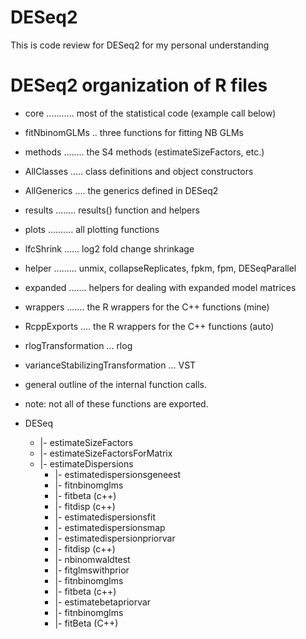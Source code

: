 # DESeq2
This is code review for DESeq2 for my personal understanding


# DESeq2 organization of R files

* core ........... most of the statistical code (example call below)
* fitNbinomGLMs .. three functions for fitting NB GLMs
* methods ........ the S4 methods (estimateSizeFactors, etc.)
* AllClasses ..... class definitions and object constructors
* AllGenerics .... the generics defined in DESeq2
* results ........ results() function and helpers
* plots .......... all plotting functions
* lfcShrink ...... log2 fold change shrinkage
* helper ......... unmix, collapseReplicates, fpkm, fpm, DESeqParallel
* expanded ....... helpers for dealing with expanded model matrices
* wrappers ....... the R wrappers for the C++ functions (mine)
* RcppExports .... the R wrappers for the C++ functions (auto)

* rlogTransformation ... rlog
* varianceStabilizingTransformation ... VST

* general outline of the internal function calls.
* note: not all of these functions are exported.

* DESeq
  * |- estimateSizeFactors
  * |- estimateSizeFactorsForMatrix
  * |- estimateDispersions
    * |- estimatedispersionsgeneest
    * |- fitnbinomglms
    * |- fitbeta (c++)
    * |- fitdisp (c++)
    * |- estimatedispersionsfit
	* |- estimatedispersionsmap
	* |- estimatedispersionpriorvar
	* |- fitdisp (c++)
	* |- nbinomwaldtest
	* |- fitglmswithprior
	* |- fitnbinomglms
	* |- fitbeta (c++)
	* |- estimatebetapriorvar
	* |- fitnbinomglms
	* |- fitBeta (C++)
